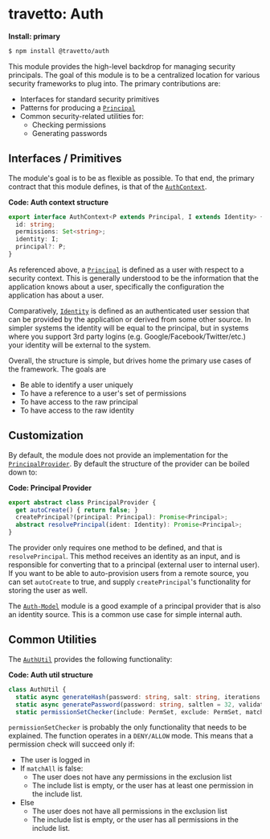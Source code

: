 travetto: Auth
===

**Install: primary**
```bash
$ npm install @travetto/auth
```

This module provides the high-level backdrop for managing security principals.  The goal of this module is to be a centralized location for various security frameworks to plug into.  The primary contributions are:
* Interfaces for standard security primitives
* Patterns for producing a [`Principal`](./src/principal.ts)
* Common security-related utilities for:
  * Checking permissions
  * Generating passwords

## Interfaces / Primitives
The module's goal is to be as flexible as possible.  To that end, the primary contract that this module defines, is that of the [`AuthContext`](./src/context.ts).

**Code: Auth context structure**
```typescript
export interface AuthContext<P extends Principal, I extends Identity> {
  id: string;
  permissions: Set<string>;
  identity: I;
  principal?: P;
}
```

As referenced above, a [`Principal`](./src/types.ts) is defined as a user with respect to a security context.  This is generally understood to be the information that the application knows about a user, specifically the configuration the application has about a user.

Comparatively, [`Identity`](./src/types.ts) is defined as an authenticated user session that can be provided by the application or derived from some other source.  In simpler systems the identity will be equal to the principal, but in systems where you support 3rd party logins (e.g. Google/Facebook/Twitter/etc.) your identity will be external to the system.

Overall, the structure is simple, but drives home the primary use cases of the framework.  The goals are
* Be able to identify a user uniquely
* To have a reference to a user's set of permissions
* To have access to the raw principal
* To have access to the raw identity

## Customization
By default, the module does not provide an implementation for the [`PrincipalProvider`](./src/principal.ts). By default the structure of the provider can be boiled down to:

**Code: Principal Provider**
```typescript
export abstract class PrincipalProvider {
  get autoCreate() { return false; }
  createPrincipal?(principal: Principal): Promise<Principal>;
  abstract resolvePrincipal(ident: Identity): Promise<Principal>;
}
```

The provider only requires one method to be defined, and that is `resolvePrincipal`.  This method receives an identity as an input, and is responsible for converting that to a principal (external user to internal user).  If you want to be able to auto-provision users from a remote source, you can set `autoCreate` to true, and supply `createPrincipal`'s functionality for storing the user as well.

The [`Auth-Model`](https://github.com/travetto/travetto/tree/master/module/auth-model) module is a good example of a principal provider that is also an identity source.  This is a common use case for simple internal auth.

## Common Utilities
The [`AuthUtil`](./src/util.ts) provides the following functionality:

**Code: Auth util structure**
```typescript
class AuthUtil {
  static async generateHash(password: string, salt: string, iterations = 25000, keylen = 256, digest = 'sha256'): Promise<string>;
  static async generatePassword(password: string, saltlen = 32, validator?: (password: string) => Promise<boolean>): Promise<string>
  static permissionSetChecker(include: PermSet, exclude: PermSet, matchAll = true): (permissions: Set<string>) => boolean;
```

`permissionSetChecker` is probably the only functionality that needs to be explained. The function operates in a `DENY/ALLOW` mode.  This means that a permission check will succeed only if:
* The user is logged in
* If `matchAll` is false: 
  * The user does not have any permissions in the exclusion list
  * The include list is empty, or the user has at least one permission in the include list. 
* Else
  * The user does not have all permissions in the exclusion list
  * The include list is empty, or the user has all permissions in the include list. 


